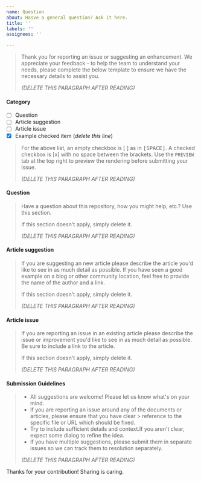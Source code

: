```yaml
---
name: Question
about: Hasve a general question? Ask it here.
title: ''
labels: ''
assignees: ''

---
```


> Thank you for reporting an issue or suggesting an enhancement. We appreciate your feedback - to help the team to understand your needs, please complete the below template to ensure we have the necessary details to assist you.
>
> _(DELETE THIS PARAGRAPH AFTER READING)_
>

#### Category
- [ ] Question
- [ ] Article suggestion
- [ ] Article issue
- [x] Example checked item (*delete this line*)

> For the above list, an empty checkbox is [ ] as in <kbd>[</kbd><kbd>SPACE</kbd><kbd>]</kbd>. A checked checkbox is [x] with no space between the brackets. Use the `PREVIEW` tab at the top right to preview the rendering before submitting your issue.
>
> _(DELETE THIS PARAGRAPH AFTER READING)_
>

#### Question

> Have a question about this repository, how you might help, etc.? Use this section.
>
> If this section doesn't apply, simply delete it.
>
> _(DELETE THIS PARAGRAPH AFTER READING)_
>

#### Article suggestion

> If you are suggesting an new article please describe the article you'd like to see in as much detail as possible. If you have seen a good example on a blog or other community location, feel free to provide the name of the author and a link.
>
> If this section doesn't apply, simply delete it.
>
> _(DELETE THIS PARAGRAPH AFTER READING)_
>

#### Article issue

> If you are reporting an issue in an existing article please describe the issue or improvement you'd like to see in as much detail as possible. Be sure to include a link to the article.
>
> If this section doesn't apply, simply delete it.
>
> _(DELETE THIS PARAGRAPH AFTER READING)_
>

#### Submission Guidelines

> - All suggestions are welcome! Please let us know what's on your mind.
> - If you are reporting an issue around any of the documents or articles, please ensure that you have clear > reference to the specific file or URL which should be fixed.
> - Try to include sufficient details and context.If you aren't clear, expect some dialog to refine the idea.
> - If you have multiple suggestions, please submit them in separate issues so we can track them to resolution separately.
>
> _(DELETE THIS PARAGRAPH AFTER READING)_
>

Thanks for your contribution! Sharing is caring.
